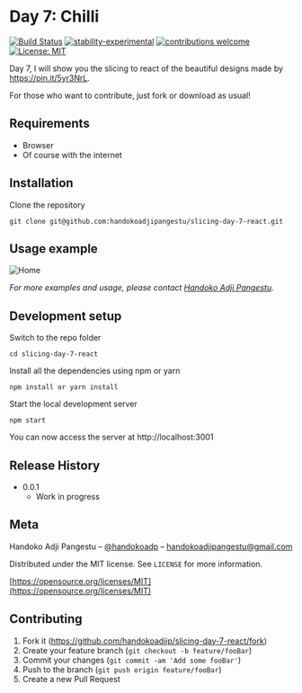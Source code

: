 # Day 7: Chilli

[![Build Status](https://travis-ci.org/dwyl/esta.svg?branch=master)](https://github.com/handokoadjip/slicing-day-7-react)
[![stability-experimental](https://img.shields.io/badge/stability-experimental-orange.svg)](https://github.com/handokoadjip/slicing-day-7-react)
[![contributions welcome](https://img.shields.io/badge/contributions-welcome-brightgreen.svg?style=flat)](https://github.com/handokoadjip/slicing-day-7-react/fork)
[![License: MIT](https://img.shields.io/badge/License-MIT-yellow.svg)](https://opensource.org/licenses/MIT)

Day 7, I will show you the slicing to react of the beautiful designs made by https://pin.it/5yr3NrL.

For those who want to contribute, just fork or download as usual!

## Requirements

- Browser
- Of course with the internet

## Installation

Clone the repository

    git clone git@github.com:handokoadjipangestu/slicing-day-7-react.git

## Usage example

![Home](https://bebaskripsi.000webhostapp.com/slicing-day-7/home.png)

_For more examples and usage, please contact [Handoko Adji Pangestu](https://www.instagram.com/handokoadp/)._

## Development setup

Switch to the repo folder

    cd slicing-day-7-react

Install all the dependencies using npm or yarn

    npm install or yarn install

Start the local development server

    npm start

You can now access the server at http://localhost:3001

## Release History

- 0.0.1
  - Work in progress

## Meta

Handoko Adji Pangestu – [@handokoadp](https://www.instagram.com/handokoadp/) – handokoadjipangestu@gmail.com

Distributed under the MIT license. See `LICENSE` for more information.

[https://opensource.org/licenses/MIT](https://opensource.org/licenses/MIT)

## Contributing

1. Fork it (<https://github.com/handokoadjip/slicing-day-7-react/fork>)
2. Create your feature branch (`git checkout -b feature/fooBar`)
3. Commit your changes (`git commit -am 'Add some fooBar'`)
4. Push to the branch (`git push origin feature/fooBar`)
5. Create a new Pull Request
